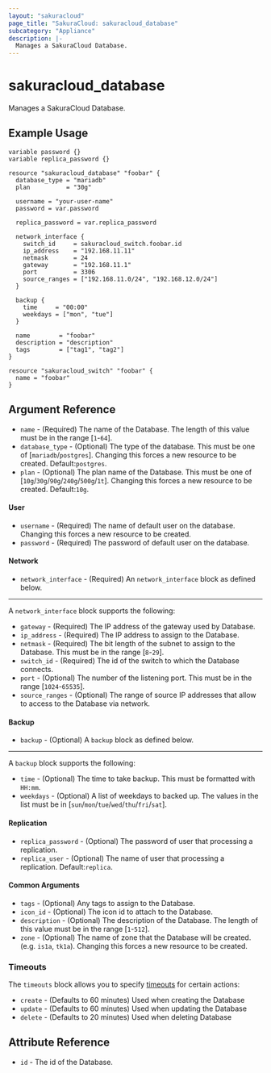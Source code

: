 ```yaml
---
layout: "sakuracloud"
page_title: "SakuraCloud: sakuracloud_database"
subcategory: "Appliance"
description: |-
  Manages a SakuraCloud Database.
---
```


# sakuracloud_database

Manages a SakuraCloud Database.

## Example Usage

```hcl
variable password {}
variable replica_password {}

resource "sakuracloud_database" "foobar" {
  database_type = "mariadb"
  plan          = "30g"

  username = "your-user-name"
  password = var.password

  replica_password = var.replica_password

  network_interface {
    switch_id     = sakuracloud_switch.foobar.id
    ip_address    = "192.168.11.11"
    netmask       = 24
    gateway       = "192.168.11.1"
    port          = 3306
    source_ranges = ["192.168.11.0/24", "192.168.12.0/24"]
  }

  backup {
    time     = "00:00"
    weekdays = ["mon", "tue"]
  }

  name        = "foobar"
  description = "description"
  tags        = ["tag1", "tag2"]
}

resource "sakuracloud_switch" "foobar" {
  name = "foobar"
}
```

## Argument Reference

* `name` - (Required) The name of the Database. The length of this value must be in the range [`1`-`64`].
* `database_type` - (Optional) The type of the database. This must be one of [`mariadb`/`postgres`]. Changing this forces a new resource to be created. Default:`postgres`.
* `plan` - (Optional) The plan name of the Database. This must be one of [`10g`/`30g`/`90g`/`240g`/`500g`/`1t`]. Changing this forces a new resource to be created. Default:`10g`.

#### User

* `username` - (Required) The name of default user on the database. Changing this forces a new resource to be created.
* `password` - (Required) The password of default user on the database.

#### Network

* `network_interface` - (Required) An `network_interface` block as defined below.

---

A `network_interface` block supports the following:

* `gateway` - (Required) The IP address of the gateway used by Database.
* `ip_address` - (Required) The IP address to assign to the Database.
* `netmask` - (Required) The bit length of the subnet to assign to the Database. This must be in the range [`8`-`29`].
* `switch_id` - (Required) The id of the switch to which the Database connects.
* `port` - (Optional) The number of the listening port. This must be in the range [`1024`-`65535`].
* `source_ranges` - (Optional) The range of source IP addresses that allow to access to the Database via network.

#### Backup

* `backup` - (Optional) A `backup` block as defined below.

---

A `backup` block supports the following:

* `time` - (Optional) The time to take backup. This must be formatted with `HH:mm`.
* `weekdays` - (Optional) A list of weekdays to backed up. The values in the list must be in [`sun`/`mon`/`tue`/`wed`/`thu`/`fri`/`sat`].


#### Replication

* `replica_password` - (Optional) The password of user that processing a replication.
* `replica_user` - (Optional) The name of user that processing a replication. Default:`replica`.

#### Common Arguments

* `tags` - (Optional) Any tags to assign to the Database.
* `icon_id` - (Optional) The icon id to attach to the Database.
* `description` - (Optional) The description of the Database. The length of this value must be in the range [`1`-`512`].
* `zone` - (Optional) The name of zone that the Database will be created. (e.g. `is1a`, `tk1a`). Changing this forces a new resource to be created.


### Timeouts

The `timeouts` block allows you to specify [timeouts](https://www.terraform.io/docs/configuration/resources.html#operation-timeouts) for certain actions:

* `create` - (Defaults to 60 minutes) Used when creating the Database
* `update` - (Defaults to 60 minutes) Used when updating the Database
* `delete` - (Defaults to 20 minutes) Used when deleting Database

## Attribute Reference

* `id` - The id of the Database.

